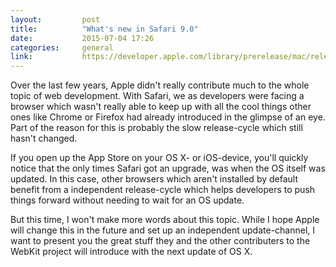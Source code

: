 ```yaml
---
layout:         post
title:          "What's new in Safari 9.0"
date:           2015-07-04 17:26
categories:     general
link:           https://developer.apple.com/library/prerelease/mac/releasenotes/General/WhatsNewInSafari/Articles/Safari_9.html
---
```


Over the last few years, Apple didn't really contribute much to the whole topic of web development. With Safari, we as developers were facing a browser which wasn't really able to keep up with all the cool things other ones like Chrome or Firefox had already introduced in the glimpse of an eye. Part of the reason for this is probably the slow release-cycle which still hasn't changed.

If you open up the App Store on your OS X- or iOS-device, you'll quickly notice that the only times Safari got an upgrade, was when the OS itself was updated. In this case, other browsers which aren't installed by default benefit from a independent release-cycle which helps developers to push things forward without needing to wait for an OS update.

But this time, I won't make more words about this topic. While I hope Apple will change this in the future and set up an independent update-channel, I want to present you the great stuff they and the other contributers to the WebKit project will introduce with the next update of OS X.